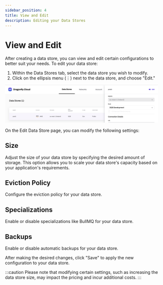 ```yaml
---
sidebar_position: 4
title: View and Edit
description: Editing your Data Stores
---
```


# View and Edit

After creating a data store, you can view and edit certain configurations to better suit your needs. To edit your data store:

1. Within the Data Stores tab, select the data store you wish to modify.
2. Click on the ellipsis menu (⋮) next to the data store, and choose "Edit."

![Edit Data Store](../../../static/img/edit-datastore.png)

On the Edit Data Store page, you can modify the following settings:

## Size

Adjust the size of your data store by specifying the desired amount of storage. This option allows you to scale your data store's capacity based on your application's requirements.

## Eviction Policy

Configure the eviction policy for your data store.

## Specializations

Enable or disable specializations like BullMQ for your data store. 

## Backups

Enable or disable automatic backups for your data store. 


After making the desired changes, click "Save" to apply the new configuration to your data store.

:::caution
Please note that modifying certain settings, such as increasing the data store size, may impact the pricing and incur additional costs. 
:::